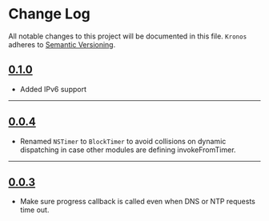 # Change Log
All notable changes to this project will be documented in this file.
`Kronos` adheres to [Semantic Versioning](http://semver.org/).

## [0.1.0](https://github.com/Reflejo/Kronos/releases/tag/0.1.0)

- Added IPv6 support

---

## [0.0.4](https://github.com/Reflejo/Kronos/releases/tag/0.0.4)

- Renamed `NSTimer` to `BlockTimer` to avoid collisions on dynamic dispatching
in case other modules are defining invokeFromTimer.

---

## [0.0.3](https://github.com/Reflejo/Kronos/releases/tag/0.0.3)

- Make sure progress callback is called even when DNS or NTP requests time out.
